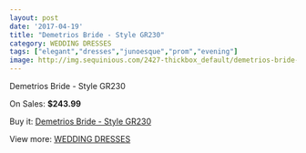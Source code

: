 ```yaml
---
layout: post
date: '2017-04-19'
title: "Demetrios Bride - Style GR230"
category: WEDDING DRESSES
tags: ["elegant","dresses","junoesque","prom","evening"]
image: http://img.sequinious.com/2427-thickbox_default/demetrios-bride-style-gr230.jpg
---
```

Demetrios Bride - Style GR230

On Sales: **$243.99**
<a href="https://www.sequinious.com/wedding-dresses/961-demetrios-bride-style-gr230.html"><amp-img layout="responsive" width="600" height="600" src="//img.sequinious.com/2427-thickbox_default/demetrios-bride-style-gr230.jpg" alt="Demetrios Bride - Style GR230 0" /></a>
<a href="https://www.sequinious.com/wedding-dresses/961-demetrios-bride-style-gr230.html"><amp-img layout="responsive" width="600" height="600" src="//img.sequinious.com/2429-thickbox_default/demetrios-bride-style-gr230.jpg" alt="Demetrios Bride - Style GR230 1" /></a>
<a href="https://www.sequinious.com/wedding-dresses/961-demetrios-bride-style-gr230.html"><amp-img layout="responsive" width="600" height="600" src="//img.sequinious.com/2428-thickbox_default/demetrios-bride-style-gr230.jpg" alt="Demetrios Bride - Style GR230 2" /></a>

Buy it: [Demetrios Bride - Style GR230](https://www.sequinious.com/wedding-dresses/961-demetrios-bride-style-gr230.html "Demetrios Bride - Style GR230")

View more: [WEDDING DRESSES](https://www.sequinious.com/2-wedding-dresses "WEDDING DRESSES")